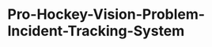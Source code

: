 Pro-Hockey-Vision-Problem-Incident-Tracking-System
==================================================